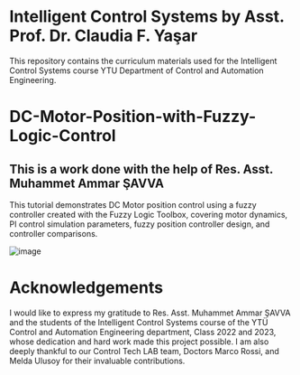 # Intelligent Control Systems by Asst. Prof. Dr. Claudia F. Yaşar

This repository contains the curriculum materials used for the Intelligent Control Systems course YTU Department of Control and Automation Engineering.

# DC-Motor-Position-with-Fuzzy-Logic-Control
## This is a work done with the help of Res. Asst. Muhammet Ammar ŞAVVA
This tutorial demonstrates DC Motor position control using a fuzzy controller created with the Fuzzy Logic Toolbox, covering motor dynamics, PI control simulation parameters, fuzzy position controller design, and controller comparisons.

![image](https://github.com/ClaudiaYasar/DC-Motor-Position-with-Fuzzy-Logic-Control/assets/132692602/7f627a53-72c7-4b58-a6a3-da64e91c02b8)


# Acknowledgements

I would like to express my gratitude to Res. Asst. Muhammet Ammar ŞAVVA and the students of the Intelligent Control Systems course of the YTÜ Control and Automation Engineering department, Class 2022 and 2023, whose dedication and hard work made this project possible. I am also deeply thankful to our Control Tech LAB team, Doctors Marco Rossi, and Melda Ulusoy for their invaluable contributions.
